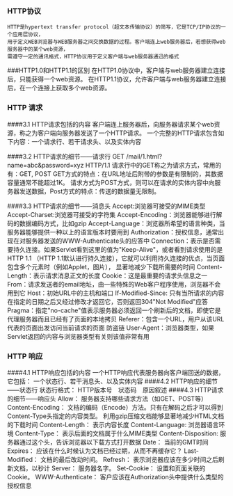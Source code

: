### HTTP协议
    HTTP是hypertext transfer protocol（超文本传输协议）的简写，它是TCP/IP协议的一个应用层协议，
    用于定义WEB浏览器与WEB服务器之间交换数据的过程。客户端连上web服务器后，若想获得web服务器中的某个web资源，
    需遵守一定的通讯格式，HTTP协议用于定义客户端与web服务器通迅的格式

###HTTP1.0和HTTP1.1的区别
    在HTTP1.0协议中，客户端与web服务器建立连接后，只能获得一个web资源。
    在HTTP1.1协议，允许客户端与web服务器建立连接后，在一个连接上获取多个web资源。

### HTTP 请求
####3.1 HTTP请求包括的内容
    客户端连上服务器后，向服务器请求某个web资源，称之为客户端向服务器发送了一个HTTP请求。
    一个完整的HTTP请求包含如下内容：一个请求行、若干请求头、以及实体内容

####3.2 HTTP请求的细节——请求行
    GET /mail/1.html?name=abc&password=xyz HTTP/1.1 请求行中的GET称之为请求方式，常用的有：GET, POST
    GET方式的特点：在URL地址后附带的参数是有限制的，其数据容量通常不能超过1K。
    请求方式为POST方式，则可以在请求的实体内容中向服务器发送数据，Post方式的特点：传送的数据量无限制。

####3.3 HTTP请求的细节——消息头
    Accept:浏览器可接受的MIME类型
    Accept-Charset:浏览器可接受的字符集
    Accept-Encoding：浏览器能够进行解码的数据编码方式，比如gzip
    Accept-Language：浏览器所希望的语言种类，当服务器能够提供一种以上的语言版本时要用到
    Authorization：授权信息，通常出现在对服务器发送的WWW-Authenticate头的应答中
    Connection：表示是否需要持久连接。如果Servlet看到这里的值为"Keep-Alive"，或者看到请求使用的是HTTP 1.1
            （HTTP 1.1默认进行持久连接），它就可以利用持久连接的优点，当页面包含多个元素时（例如Applet，图片），
            显著地减少下载所需要的时间
    Content-Length：表示请求消息正文的长度
    Cookie：这是最重要的请求头信息之一
    From：请求发送者的email地址，由一些特殊的Web客户程序使用，浏览器不会用到它
    Host：初始URL中的主机和端口
    If-Modified-Since: 只有当所请求的内容在指定的日期之后又经过修改才返回它，否则返回304"Not Modified"应答
    Pragma：指定"no-cache"值表示服务器必须返回一个刷新后的文档，即使它是代理服务器而且已经有了页面的本地拷贝
    Referer：包含一个URL，用户从该URL代表的页面出发访问当前请求的页面  防盗链
    User-Agent：浏览器类型，如果Servlet返回的内容与浏览器类型有关则该值非常有用

### HTTP 响应
####4.1 HTTP响应包括的内容
    一个HTTP响应代表服务器向客户端回送的数据，它包括： 一个状态行、若干消息头、以及实体内容
####4.2 HTTP响应的细节——状态行
     状态行格式： HTTP版本号　状态码　原因叙述<CRLF>
####4.3 HTTP请求的细节——响应头
    Allow： 服务器支持哪些请求方法（如GET、POST等）
    Content-Encoding： 文档的编码（Encode）方法。只有在解码之后才可以得到Content-Type头指定的内容类型。
        利用gzip压缩文档能够显著地减少HTML文档的下载时间
    Content-Length： 表示内容长度
    Content-Language: 浏览器语言环境
    Content-Type： 表示后面的文档属于什么MIME类型
    Content-Disposition: 服务器通过这个头，告诉浏览器以下载方式打开数据
    Date： 当前的GMT时间
    Expires： 应该在什么时候认为文档已经过期，从而不再缓存它？
    Last-Modified： 文档的最后改动时间。
    Refresh： 表示浏览器应该在多少时间之后刷新文档，以秒计
    Server： 服务器名字。
    Set-Cookie： 设置和页面关联的Cookie。
    WWW-Authenticate： 客户应该在Authorization头中提供什么类型的授权信息